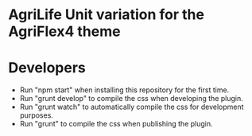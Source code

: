 # AgriLife Unit variation for the AgriFlex4 theme

# Developers
- Run "npm start" when installing this repository for the first time.
- Run "grunt develop" to compile the css when developing the plugin.
- Run "grunt watch" to automatically compile the css for development purposes.
- Run "grunt" to compile the css when publishing the plugin.
